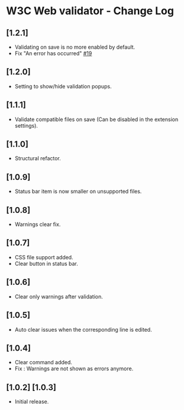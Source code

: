 # W3C Web validator - Change Log

## [1.2.1]

- Validating on save is no more enabled by default.
- Fix "An error has occurred" [#19](https://github.com/celian-rib/vscode-webvalidation-extension/issues/19)

## [1.2.0]

- Setting to show/hide validation popups.

## [1.1.1]

- Validate compatible files on save (Can be disabled in the extension settings).

## [1.1.0]

- Structural refactor.

## [1.0.9]

- Status bar item is now smaller on unsupported files.

## [1.0.8]

- Warnings clear fix.

## [1.0.7]

- CSS file support added.
- Clear button in status bar.

## [1.0.6]

- Clear only warnings after validation.

## [1.0.5]

- Auto clear issues when the corresponding line is edited.

## [1.0.4]

- Clear command added.
- Fix : Warnings are not shown as errors anymore.

## [1.0.2] [1.0.3]

- Initial release.
